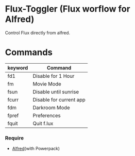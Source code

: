 Flux-Toggler (Flux worflow for Alfred)
======
  Control Flux directly from alfred.

# Commands
| keyword | Command |
| ------ | ------ |
| fd1 | Disable for 1 Hour |
| fm | Movie Mode |
| fsun | Disable until sunrise |
| fcurr | Disable for current app |
| fdm | Darkroom Mode |
| fpref | Preferences |
| fquit | Quit f.lux |

### Require
  * [Alfred](https://www.alfredapp.com)(with Powerpack)